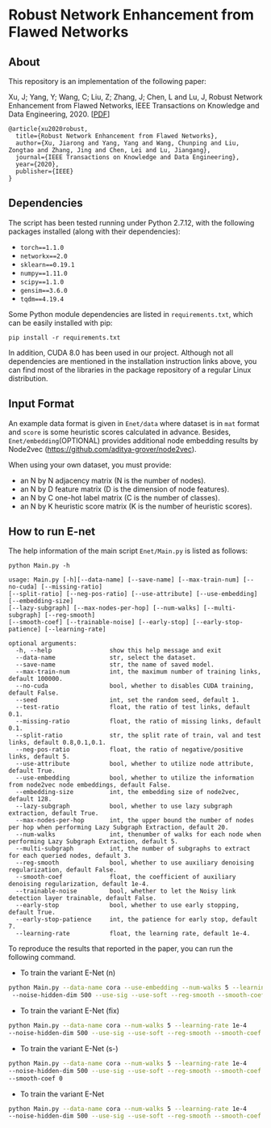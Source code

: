 Robust Network Enhancement from Flawed Networks
===============================================================================

About
-----

This repository is an implementation of the following paper:

Xu, J; Yang, Y; Wang, C; Liu, Z; Zhang, J; Chen, L and Lu, J, Robust Network Enhancement from Flawed Networks, IEEE Transactions
on Knowledge and Data Engineering, 2020. 
[<a href="https://galina0217.github.io/works/enet/tkde2020_robust_xu.pdf">PDF</a>]

```
@article{xu2020robust,
  title={Robust Network Enhancement from Flawed Networks},
  author={Xu, Jiarong and Yang, Yang and Wang, Chunping and Liu, Zongtao and Zhang, Jing and Chen, Lei and Lu, Jiangang},
  journal={IEEE Transactions on Knowledge and Data Engineering},
  year={2020},
  publisher={IEEE}
}
```

Dependencies
-----

The script has been tested running under Python 2.7.12, with the following packages installed (along with their dependencies):

- `torch==1.1.0`
- `networkx==2.0`
- `sklearn==0.19.1`
- `numpy==1.11.0`
- `scipy==1.1.0`
- `gensim==3.6.0`
- `tqdm==4.19.4`

Some Python module dependencies are listed in `requirements.txt`, which can be easily installed with pip:

```
pip install -r requirements.txt
```

In addition, CUDA 8.0 has been used in our project. Although not all dependencies are mentioned in the installation instruction links above, you can find most of the libraries in the package repository of a regular Linux distribution.


Input Format
-----
An example data format is given in ```Enet/data``` where dataset is in ```mat``` format and ```score``` is some heuristic scores calculated in advance. Besides, ```Enet/embedding```(OPTIONAL) provides additional node embedding results by Node2vec (https://github.com/aditya-grover/node2vec).

When using your own dataset, you must provide:

* an N by N adjacency matrix (N is the number of nodes).
* an N by D feature matrix (D is the dimension of node features).
* an N by C one-hot label matrix (C is the number of classes).
* an N by K heuristic score matrix (K is the number of heuristic scores).

How to run E-net
-----
The help information of the main script ```Enet/Main.py``` is listed as follows:

    python Main.py -h
    
    usage: Main.py [-h][--data-name] [--save-name] [--max-train-num] [--no-cuda] [--missing-ratio] 
    [--split-ratio] [--neg-pos-ratio] [--use-attribute] [--use-embedding] [--embedding-size] 
    [--lazy-subgraph] [--max-nodes-per-hop] [--num-walks] [--multi-subgraph] [--reg-smooth] 
    [--smooth-coef] [--trainable-noise] [--early-stop] [--early-stop-patience] [--learning-rate] 
    
    optional arguments:
      -h, --help                show this help message and exit
      --data-name               str, select the dataset. 
      --save-name               str, the name of saved model. 
      --max-train-num           int, the maximum number of training links, default 100000.
      --no-cuda                 bool, whether to disables CUDA training, default False.
      --seed                    int, set the random seed, default 1.
      --test-ratio              float, the ratio of test links, default 0.1.
      --missing-ratio           float, the ratio of missing links, default 0.1.
      --split-ratio             str, the split rate of train, val and test links, default 0.8,0.1,0.1.
      --neg-pos-ratio           float, the ratio of negative/positive links, default 5.
      --use-attribute           bool, whether to utilize node attribute, default True. 
      --use-embedding           bool, whether to utilize the information from node2vec node embeddings, default False.
      --embedding-size          int, the embedding size of node2vec, default 128.
      --lazy-subgraph           bool, whether to use lazy subgraph extraction, default True.
      --max-nodes-per-hop       int, the upper bound the number of nodes per hop when performing Lazy Subgraph Extraction, default 20.
      --num-walks               int, thenumber of walks for each node when performing Lazy Subgraph Extraction, default 5.
      --multi-subgraph          int, the number of subgraphs to extract for each queried nodes, default 3.
      --reg-smooth              bool, whether to use auxiliary denoising regularization, default False.
      --smooth-coef             float, the coefficient of auxiliary denoising regularization, default 1e-4.
      --trainable-noise         bool, whether to let the Noisy link detection layer trainable, default False.
      --early-stop              bool, whether to use early stopping, default True. 
      --early-stop-patience     int, the patience for early stop, default 7. 
      --learning-rate           float, the learning rate, default 1e-4. 

To reproduce the results that reported in the paper, you can run the following command.

- To train the variant E-Net (n)
```bash
python Main.py --data-name cora --use-embedding --num-walks 5 --learning-rate 1e-4 
 --noise-hidden-dim 500 --use-sig --use-soft --reg-smooth --smooth-coef 1e-4 --trainable-noise 
```

- To train the variant E-Net (fix)
```bash
python Main.py --data-name cora --num-walks 5 --learning-rate 1e-4
--noise-hidden-dim 500 --use-sig --use-soft --reg-smooth --smooth-coef 1e-4
```

- To train the variant E-Net (s-)
```bash
python Main.py --data-name cora --num-walks 5 --learning-rate 1e-4 
--noise-hidden-dim 500 --use-sig --use-soft --reg-smooth --smooth-coef 1e-4 --trainable-noise 
--smooth-coef 0
```

- To train the variant E-Net
```bash
python Main.py --data-name cora --num-walks 5 --learning-rate 1e-4 
--noise-hidden-dim 500 --use-sig --use-soft --reg-smooth --smooth-coef 1e-4 --trainable-noise 
```

